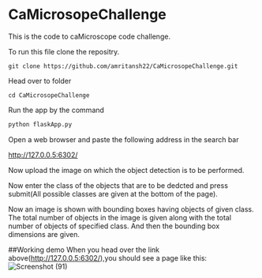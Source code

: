 # CaMicrosopeChallenge

This is the code to caMicroscope code challenge.

To run this file clone the repositry.
```
git clone https://github.com/amritansh22/CaMicrosopeChallenge.git
```
Head over to folder
```
cd CaMicrosopeChallenge
```
Run the app by the command
``` python
python flaskApp.py
```
Open a web browser and paste the following address in the search bar  

http://127.0.0.5:6302/

Now upload the image on which the object detection is to be performed.

Now enter the class of the objects that are to be dedcted and press submit(All possible classes are given at the bottom of the page).

Now an image is shown with bounding boxes having objects of given class.
The total number of objects in the image is given along with the total number of objects of specified class.
And then the bounding box dimensions are given.


##Working demo
When you head over the link above(http://127.0.0.5:6302/),you should see a page like this:
![Screenshot (91)](https://user-images.githubusercontent.com/29978031/76889456-9fec9600-68ab-11ea-8935-60eabfc6bea6.png)


